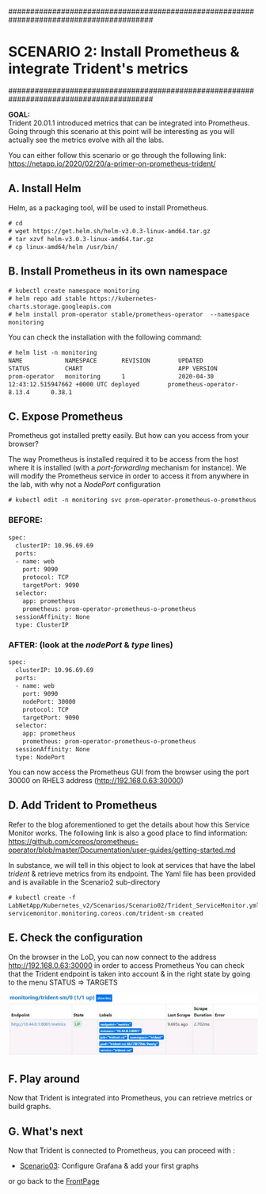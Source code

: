 #########################################################################################
# SCENARIO 2: Install Prometheus & integrate Trident's metrics
#########################################################################################

**GOAL:**  
Trident 20.01.1 introduced metrics that can be integrated into Prometheus.  
Going through this scenario at this point will be interesting as you will actually see the metrics evolve with all the labs.  

You can either follow this scenario or go through the following link:  
https://netapp.io/2020/02/20/a-primer-on-prometheus-trident/



## A. Install Helm

Helm, as a packaging tool, will be used to install Prometheus.
```
# cd
# wget https://get.helm.sh/helm-v3.0.3-linux-amd64.tar.gz
# tar xzvf helm-v3.0.3-linux-amd64.tar.gz
# cp linux-amd64/helm /usr/bin/
```

## B. Install Prometheus in its own namespace
```
# kubectl create namespace monitoring
# helm repo add stable https://kubernetes-charts.storage.googleapis.com
# helm install prom-operator stable/prometheus-operator  --namespace monitoring
```
You can check the installation with the following command:
```
# helm list -n monitoring
NAME            NAMESPACE       REVISION        UPDATED                                 STATUS          CHART                           APP VERSION
prom-operator   monitoring      1               2020-04-30 12:43:12.515947662 +0000 UTC deployed        prometheus-operator-8.13.4      0.38.1
```

## C. Expose Prometheus

Prometheus got installed pretty easily.
But how can you access from your browser?

The way Prometheus is installed required it to be access from the host where it is installed (with a *port-forwarding* mechanism for instance).
We will modify the Prometheus service in order to access it from anywhere in the lab, with why not a *NodePort* configuration
```
# kubectl edit -n monitoring svc prom-operator-prometheus-o-prometheus
```

### BEFORE:
```
spec:
  clusterIP: 10.96.69.69
  ports:
  - name: web
    port: 9090
    protocol: TCP
    targetPort: 9090
  selector:
    app: prometheus
    prometheus: prom-operator-prometheus-o-prometheus
  sessionAffinity: None
  type: ClusterIP
```

### AFTER: (look at the ***nodePort*** & ***type*** lines)
```
spec:
  clusterIP: 10.96.69.69
  ports:
  - name: web
    port: 9090
    nodePort: 30000
    protocol: TCP
    targetPort: 9090
  selector:
    app: prometheus
    prometheus: prom-operator-prometheus-o-prometheus
  sessionAffinity: None
  type: NodePort
```

You can now access the Prometheus GUI from the browser using the port 30000 on RHEL3 address (http://192.168.0.63:30000)

## D. Add Trident to Prometheus

Refer to the blog aforementioned to get the details about how this Service Monitor works.
The following link is also a good place to find information:
https://github.com/coreos/prometheus-operator/blob/master/Documentation/user-guides/getting-started.md

In substance, we will tell in this object to look at services that have the label *trident* & retrieve metrics from its endpoint.
The Yaml file has been provided and is available in the Scenario2 sub-directory

```
# kubectl create -f LabNetApp/Kubernetes_v2/Scenarios/Scenario02/Trident_ServiceMonitor.yml
servicemonitor.monitoring.coreos.com/trident-sm created
```

## E. Check the configuration

On the browser in the LoD, you can now connect to the address http://192.168.0.63:30000 in order to access Prometheus
You can check that the Trident endpoint is taken into account & in the right state by going to the menu STATUS => TARGETS

![Trident Status in Prometheus](Images/Trident_status_in_prometheus.jpg "Trident Status in Prometheus")

## F. Play around

Now that Trident is integrated into Prometheus, you can retrieve metrics or build graphs.


## G. What's next

Now that Trident is connected to Prometheus, you can proceed with :  
- [Scenario03](../Scenario03):  Configure Grafana & add your first graphs  

or go back to the [FrontPage](https://github.com/carlgranfelt/NetApp-LoD)
